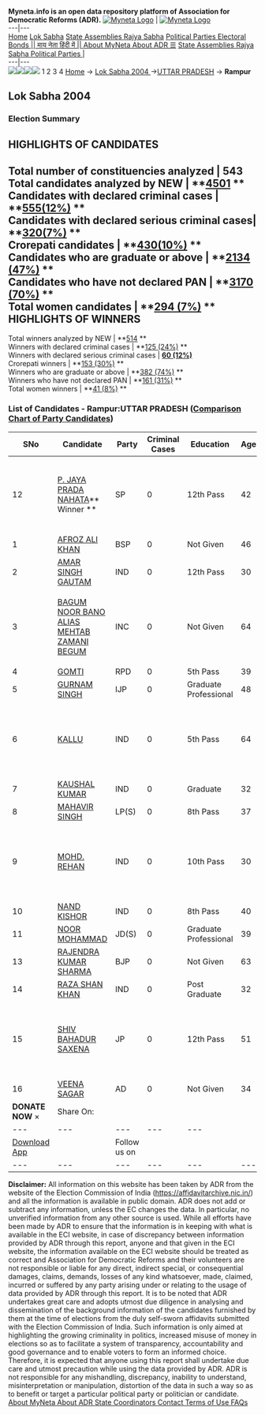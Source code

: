 **Myneta.info is an open data repository platform of Association for Democratic Reforms (ADR).**
[![Myneta Logo](https://www.myneta.info/lib/img/myneta-logo.png)](https://www.myneta.info/) | [![Myneta Logo](https://www.myneta.info/lib/img/adr-logo.png)](https://adrindia.org)  
---|---  
[Home](https://www.myneta.info/) [Lok Sabha](https://www.myneta.info/#ls "Lok Sabha") [ State Assemblies ](https://www.myneta.info/#sa "State Assemblies") [Rajya Sabha](https://www.myneta.info/#rs "Rajya Sabha") [Political Parties ](https://www.myneta.info/party "Political Parties") [ Electoral Bonds ](https://www.myneta.info/electoral_bonds "Electoral Bonds") [ || माय नेता हिंदी में || ](https://translate.google.co.in/translate?prev=hp&hl=en&js=y&u=www.myneta.info&sl=en&tl=hi&history_state0=) [ About MyNeta ](https://adrindia.org/content/about-myneta) [ About ADR ](https://adrindia.org/about-adr/who-we-are) [☰](javascript:void\(0\))
[ State Assemblies ](https://www.myneta.info/#sa "State Assemblies") [ Rajya Sabha ](https://www.myneta.info/#rs "Rajya Sabha") [ Political Parties ](https://www.myneta.info/party "Political Parties")
|   
---|---  
![](https://www.myneta.info/lib/img/banner/banner-1.png)![](https://www.myneta.info/lib/img/banner/banner-2.png)![](https://www.myneta.info/lib/img/banner/banner-3.png)![](https://www.myneta.info/lib/img/banner/banner-4.png)
1  2  3  4 
[Home](https://www.myneta.info/) → [Lok Sabha 2004 ](https://www.myneta.info/loksabha2004/)→[UTTAR PRADESH](https://www.myneta.info/loksabha2004/index.php?action=show_constituencies&state_id=24) → **Rampur**
### 
## Lok Sabha 2004 
###  Election Summary 
HIGHLIGHTS OF CANDIDATES  
---  
Total number of constituencies analyzed |  543   
Total candidates analyzed by NEW | **[4501](https://www.myneta.info/loksabha2004/index.php?action=summary&subAction=candidates_analyzed&sort=candidate#summary) **  
Candidates with declared criminal cases | **[555(12%)](https://www.myneta.info/loksabha2004/index.php?action=summary&subAction=crime&sort=candidate#summary) **  
Candidates with declared serious criminal cases| **[320(7%)](https://www.myneta.info/loksabha2004/index.php?action=summary&subAction=serious_crime&sort=candidate#summary) **  
Crorepati candidates | **[430(10%)](https://www.myneta.info/loksabha2004/index.php?action=summary&subAction=crorepati&sort=candidate#summary) **  
Candidates who are graduate or above | **[2134 (47%)](https://www.myneta.info/loksabha2004/index.php?action=summary&subAction=education&sort=candidate#summary) **  
Candidates who have not declared PAN | **[3170 (70%)](https://www.myneta.info/loksabha2004/index.php?action=summary&subAction=without_pan&sort=candidate#summary) **  
Total women candidates | **[294 (7%)](https://www.myneta.info/loksabha2004/index.php?action=summary&subAction=women_candidate&sort=candidate#summary) **  
HIGHLIGHTS OF WINNERS  
---  
Total winners analyzed by NEW | **[514](https://www.myneta.info/loksabha2004/index.php?action=summary&subAction=winner_analyzed&sort=candidate#summary) **  
Winners with declared criminal cases | **[125 (24%)](https://www.myneta.info/loksabha2004/index.php?action=summary&subAction=winner_crime&sort=candidate#summary) **  
Winners with declared serious criminal cases | **[60 (12%)](https://www.myneta.info/loksabha2004/index.php?action=summary&subAction=winner_serious_crime&sort=candidate#summary)**  
Crorepati winners | **[153 (30%)](https://www.myneta.info/loksabha2004/index.php?action=summary&subAction=winner_crorepati&sort=candidate#summary) **  
Winners who are graduate or above | **[382 (74%)](https://www.myneta.info/loksabha2004/index.php?action=summary&subAction=winner_education&sort=candidate#summary) **  
Winners who have not declared PAN | **[161 (31%)](https://www.myneta.info/loksabha2004/index.php?action=summary&subAction=winner_without_pan&sort=candidate#summary) **  
Total women winners | **[41 (8%)](https://www.myneta.info/loksabha2004/index.php?action=summary&subAction=winner_women&sort=candidate#summary) **  
### List of Candidates - Rampur:UTTAR PRADESH ([Comparison Chart of Party Candidates](https://www.myneta.info/loksabha2004/comparisonchart.php?constituency_id=420))
SNo | Candidate| Party| Criminal Cases| Education| Age| Total Assets| Liabilities  
---|---|---|---|---|---|---|---  
12  | [P. JAYA PRADA NAHATA](https://www.myneta.info/loksabha2004/candidate.php?candidate_id=4835)** Winner ** | SP | 0 | 12th Pass| 42 | ![](https://myneta.info/image_v2.php?myneta_folder=loksabha2004&candidate_id=4835&col=ta) | ![](https://myneta.info/image_v2.php?myneta_folder=loksabha2004&candidate_id=4835&col=lia)  
1  | [AFROZ ALI KHAN](https://www.myneta.info/loksabha2004/candidate.php?candidate_id=4837) | BSP | 0 | Not Given| 46 | Rs 32,90,000 ~ 32 Lacs+ | Rs 4,50,537 ~ 4 Lacs+  
2  | [AMAR SINGH GAUTAM](https://www.myneta.info/loksabha2004/candidate.php?candidate_id=4850) | IND | 0 | 12th Pass| 30 | Nil | Rs 0 ~   
3  | [BAGUM NOOR BANO ALIAS MEHTAB ZAMANI BEGUM](https://www.myneta.info/loksabha2004/candidate.php?candidate_id=4836) | INC | 0 | Not Given| 64 | ![](https://myneta.info/image_v2.php?myneta_folder=loksabha2004&candidate_id=4836&col=ta) | ![](https://myneta.info/image_v2.php?myneta_folder=loksabha2004&candidate_id=4836&col=lia)  
4  | [GOMTI](https://www.myneta.info/loksabha2004/candidate.php?candidate_id=4853) | RPD | 0 | 5th Pass| 39 | Rs 2,91,413 ~ 2 Lacs+ | Rs 0 ~   
5  | [GURNAM SINGH](https://www.myneta.info/loksabha2004/candidate.php?candidate_id=4852) | IJP | 0 | Graduate Professional| 48 | Rs 15,42,000 ~ 15 Lacs+ | Rs 20,000 ~ 20 Thou+  
6  | [KALLU](https://www.myneta.info/loksabha2004/candidate.php?candidate_id=4846) | IND | 0 | 5th Pass| 64 | ![](https://myneta.info/image_v2.php?myneta_folder=loksabha2004&candidate_id=4846&col=ta) | ![](https://myneta.info/image_v2.php?myneta_folder=loksabha2004&candidate_id=4846&col=lia)  
7  | [KAUSHAL KUMAR](https://www.myneta.info/loksabha2004/candidate.php?candidate_id=4845) | IND | 0 | Graduate| 32 | Rs 10,91,600 ~ 10 Lacs+ | Rs 60,000 ~ 60 Thou+  
8  | [MAHAVIR SINGH](https://www.myneta.info/loksabha2004/candidate.php?candidate_id=4851) | LP(S) | 0 | 8th Pass| 37 | Rs 8,91,000 ~ 8 Lacs+ | Rs 0 ~   
9  | [MOHD. REHAN](https://www.myneta.info/loksabha2004/candidate.php?candidate_id=4844) | IND | 0 | 10th Pass| 30 | ![](https://myneta.info/image_v2.php?myneta_folder=loksabha2004&candidate_id=4844&col=ta) | ![](https://myneta.info/image_v2.php?myneta_folder=loksabha2004&candidate_id=4844&col=lia)  
10  | [NAND KISHOR](https://www.myneta.info/loksabha2004/candidate.php?candidate_id=4840) | IND | 0 | 8th Pass| 40 | Rs 6,25,000 ~ 6 Lacs+ | Rs 0 ~   
11  | [NOOR MOHAMMAD](https://www.myneta.info/loksabha2004/candidate.php?candidate_id=4849) | JD(S) | 0 | Graduate Professional| 39 | Rs 3,57,000 ~ 3 Lacs+ | Rs 0 ~   
13  | [RAJENDRA KUMAR SHARMA](https://www.myneta.info/loksabha2004/candidate.php?candidate_id=4838) | BJP | 0 | Not Given| 63 | Rs 83,77,026 ~ 83 Lacs+ | Rs 2,44,653 ~ 2 Lacs+  
14  | [RAZA SHAN KHAN](https://www.myneta.info/loksabha2004/candidate.php?candidate_id=4847) | IND | 0 | Post Graduate| 32 | Nil | Rs 0 ~   
15  | [SHIV BAHADUR SAXENA](https://www.myneta.info/loksabha2004/candidate.php?candidate_id=4839) | JP | 0 | 12th Pass| 51 | ![](https://myneta.info/image_v2.php?myneta_folder=loksabha2004&candidate_id=4839&col=ta) | ![](https://myneta.info/image_v2.php?myneta_folder=loksabha2004&candidate_id=4839&col=lia)  
16  | [VEENA SAGAR](https://www.myneta.info/loksabha2004/candidate.php?candidate_id=4848) | AD | 0 | Not Given| 34 | Rs 6,00,000 ~ 6 Lacs+ | Rs 0 ~   
|  **DONATE NOW** × |  Share On:  | [](https://api.whatsapp.com/send?text=https%3A%2F%2Fmyneta.info%2Fpunjab2022%2Findex.php%3Faction%3Dshow_constituencies%26state_id%3D19) | [](https://www.facebook.com/sharer/sharer.php?u=https%3A%2F%2Fmyneta.info%2Fpunjab2022%2Findex.php%3Faction%3Dshow_constituencies%26state_id%3D19) | [](https://twitter.com/share?url=https%3A%2F%2Fmyneta.info%2Fpunjab2022%2Findex.php%3Faction%3Dshow_constituencies%26state_id%3D19)  
---|---|---|---|---  
| [ Download App ](https://play.google.com/store/apps/details?id=com.webrosoft.myneta1&pcampaignid=pcampaignidMKT-Other-global-all-co-prtnr-py-PartBadge-Mar2515-1) | [](https://play.google.com/store/apps/details?id=com.webrosoft.myneta1&pcampaignid=pcampaignidMKT-Other-global-all-co-prtnr-py-PartBadge-Mar2515-1) |  Follow us on  | [](https://www.facebook.com/adrindia.org/) | [](https://twitter.com/adrspeaks) | [](https://groups.google.com/g/national-election-watch?hl=en&pli=1) | [](https://www.instagram.com/adrspeaks/) | [](https://www.youtube.com/user/adrspeaks) | [](https://sharechat.com/profile/adrspeaks)  
---|---|---|---|---|---|---|---|---  
**Disclaimer:** All information on this website has been taken by ADR from the website of the Election Commission of India (https://affidavitarchive.nic.in/) and all the information is available in public domain. ADR does not add or subtract any information, unless the EC changes the data. In particular, no unverified information from any other source is used. While all efforts have been made by ADR to ensure that the information is in keeping with what is available in the ECI website, in case of discrepancy between information provided by ADR through this report, anyone and that given in the ECI website, the information available on the ECI website should be treated as correct and Association for Democratic Reforms and their volunteers are not responsible or liable for any direct, indirect special, or consequential damages, claims, demands, losses of any kind whatsoever, made, claimed, incurred or suffered by any party arising under or relating to the usage of data provided by ADR through this report. It is to be noted that ADR undertakes great care and adopts utmost due diligence in analysing and dissemination of the background information of the candidates furnished by them at the time of elections from the duly self-sworn affidavits submitted with the Election Commission of India. Such information is only aimed at highlighting the growing criminality in politics, increased misuse of money in elections so as to facilitate a system of transparency, accountability and good governance and to enable voters to form an informed choice. Therefore, it is expected that anyone using this report shall undertake due care and utmost precaution while using the data provided by ADR. ADR is not responsible for any mishandling, discrepancy, inability to understand, misinterpretation or manipulation, distortion of the data in such a way so as to benefit or target a particular political party or politician or candidate. 
[ About MyNeta ](https://adrindia.org/content/about-myneta) [ About ADR ](https://adrindia.org/about-adr/who-we-are) [ State Coordinators ](https://adrindia.org/about-adr/state-coordinators) [ Contact ](https://adrindia.org/contact-us) [ Terms of Use ](https://adrindia.org/content/adr-terms-use) [ FAQs ](https://adrindia.org/content/faqs)
